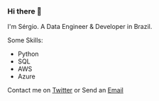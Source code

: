 ### Hi there 👋


<!--
**spassos/spassos** is a ✨ _special_ ✨ repository because its `README.md` (this file) appears on your GitHub profile.

Here are some ideas to get you started:

- 🔭 I’m currently working on ...
- 🌱 I’m currently learning ...
- 👯 I’m looking to collaborate on ...
- 🤔 I’m looking for help with ...
- 💬 Ask me about ...
- 📫 How to reach me: ...
- 😄 Pronouns: ...
- ⚡ Fun fact: ...
-->


I'm Sérgio. A Data Engineer & Developer in Brazil.

Some Skills:

* Python
* SQL
* AWS
* Azure

Contact me on [Twitter](twitter.com/sergiodfp_ms) or Send an [Email](sergio.passos88@gmail.com)
